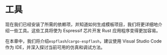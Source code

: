 # 工具

现在我们已经安装了所需的依赖项，并知道如何生成模板项目，我们将更详细地介绍一些工具。这些工具将使为 Espressif 芯片开发 Rust 应用程序变得更加容易。

在本章中，我们将介绍`espflash`/`cargo-espflash`，建议使用 Visual Studio Code 作为 IDE，并深入探讨当前可用的仿真和调试方法。
